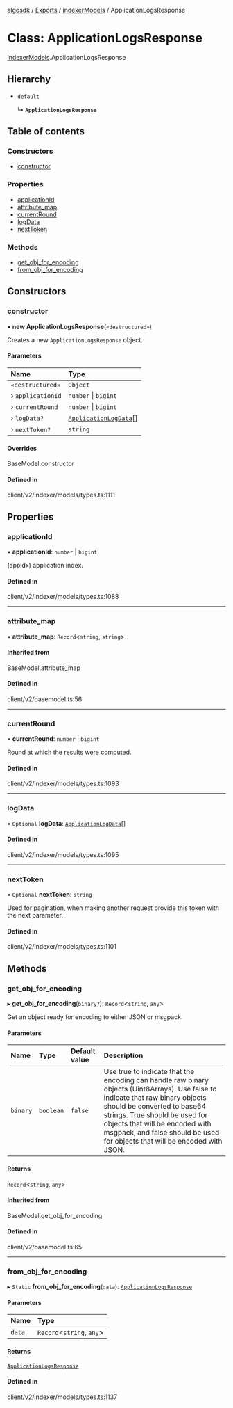 [algosdk](../README.md) / [Exports](../modules.md) / [indexerModels](../modules/indexerModels.md) / ApplicationLogsResponse

# Class: ApplicationLogsResponse

[indexerModels](../modules/indexerModels.md).ApplicationLogsResponse

## Hierarchy

- `default`

  ↳ **`ApplicationLogsResponse`**

## Table of contents

### Constructors

- [constructor](indexerModels.ApplicationLogsResponse.md#constructor)

### Properties

- [applicationId](indexerModels.ApplicationLogsResponse.md#applicationid)
- [attribute\_map](indexerModels.ApplicationLogsResponse.md#attribute_map)
- [currentRound](indexerModels.ApplicationLogsResponse.md#currentround)
- [logData](indexerModels.ApplicationLogsResponse.md#logdata)
- [nextToken](indexerModels.ApplicationLogsResponse.md#nexttoken)

### Methods

- [get\_obj\_for\_encoding](indexerModels.ApplicationLogsResponse.md#get_obj_for_encoding)
- [from\_obj\_for\_encoding](indexerModels.ApplicationLogsResponse.md#from_obj_for_encoding)

## Constructors

### constructor

• **new ApplicationLogsResponse**(`«destructured»`)

Creates a new `ApplicationLogsResponse` object.

#### Parameters

| Name | Type |
| :------ | :------ |
| `«destructured»` | `Object` |
| › `applicationId` | `number` \| `bigint` |
| › `currentRound` | `number` \| `bigint` |
| › `logData?` | [`ApplicationLogData`](indexerModels.ApplicationLogData.md)[] |
| › `nextToken?` | `string` |

#### Overrides

BaseModel.constructor

#### Defined in

client/v2/indexer/models/types.ts:1111

## Properties

### applicationId

• **applicationId**: `number` \| `bigint`

(appidx) application index.

#### Defined in

client/v2/indexer/models/types.ts:1088

___

### attribute\_map

• **attribute\_map**: `Record`\<`string`, `string`\>

#### Inherited from

BaseModel.attribute\_map

#### Defined in

client/v2/basemodel.ts:56

___

### currentRound

• **currentRound**: `number` \| `bigint`

Round at which the results were computed.

#### Defined in

client/v2/indexer/models/types.ts:1093

___

### logData

• `Optional` **logData**: [`ApplicationLogData`](indexerModels.ApplicationLogData.md)[]

#### Defined in

client/v2/indexer/models/types.ts:1095

___

### nextToken

• `Optional` **nextToken**: `string`

Used for pagination, when making another request provide this token with the
next parameter.

#### Defined in

client/v2/indexer/models/types.ts:1101

## Methods

### get\_obj\_for\_encoding

▸ **get_obj_for_encoding**(`binary?`): `Record`\<`string`, `any`\>

Get an object ready for encoding to either JSON or msgpack.

#### Parameters

| Name | Type | Default value | Description |
| :------ | :------ | :------ | :------ |
| `binary` | `boolean` | `false` | Use true to indicate that the encoding can handle raw binary objects (Uint8Arrays). Use false to indicate that raw binary objects should be converted to base64 strings. True should be used for objects that will be encoded with msgpack, and false should be used for objects that will be encoded with JSON. |

#### Returns

`Record`\<`string`, `any`\>

#### Inherited from

BaseModel.get\_obj\_for\_encoding

#### Defined in

client/v2/basemodel.ts:65

___

### from\_obj\_for\_encoding

▸ `Static` **from_obj_for_encoding**(`data`): [`ApplicationLogsResponse`](indexerModels.ApplicationLogsResponse.md)

#### Parameters

| Name | Type |
| :------ | :------ |
| `data` | `Record`\<`string`, `any`\> |

#### Returns

[`ApplicationLogsResponse`](indexerModels.ApplicationLogsResponse.md)

#### Defined in

client/v2/indexer/models/types.ts:1137
